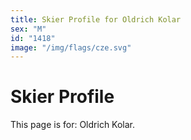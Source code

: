 ```yaml
---
title: Skier Profile for Oldrich Kolar
sex: "M"
id: "1418"
image: "/img/flags/cze.svg" 
---
```


# Skier Profile

This page is for: Oldrich Kolar.
    
